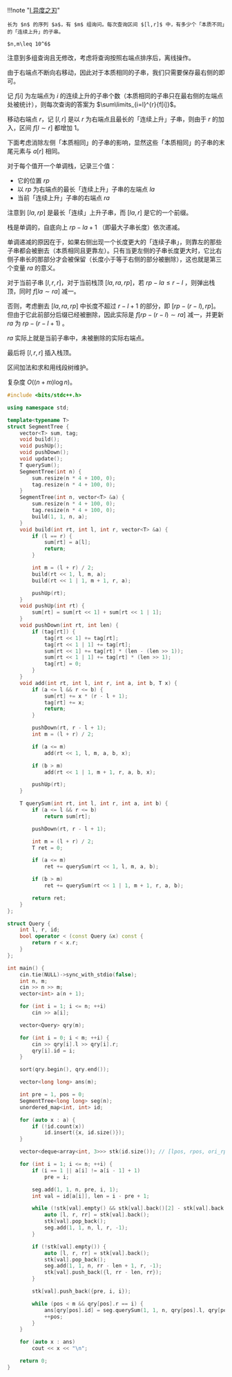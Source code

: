 !!!note "[I 异度之刃](https://ac.nowcoder.com/acm/contest/31620/I)"

    长为 $n$ 的序列 $a$，有 $m$ 组询问。每次查询区间 $[l,r]$ 中，有多少个「本质不同」的「连续上升」的子串。

    $n,m\leq 10^6$

注意到多组查询且无修改，考虑将查询按照右端点排序后，离线操作。

由于右端点不断向右移动，因此对于本质相同的子串，我们只需要保存最右侧的即可。

记 $f[i]$ 为左端点为 $i$ 的连续上升的子串个数（本质相同的子串只在最右侧的左端点处被统计），则每次查询的答案为 $\sum\limits_{i=l}^{r}{f[i]}$。

移动右端点 $r$，记 $[l,r]$ 是以 $r$ 为右端点且最长的「连续上升」子串，则由于 $r$ 的加入，区间 $f[l\sim r]$ 都增加 $1$。

下面考虑消除左侧「本质相同」的子串的影响，显然这些「本质相同」的子串的末尾元素与 $a[r]$ 相同。

对于每个值开一个单调栈，记录三个值：

- 它的位置 $rp$
- 以 $rp$ 为右端点的最长「连续上升」子串的左端点 $la$
- 当前「连续上升」子串的右端点 $ra$

注意到 $[la,rp]$ 是最长「连续」上升子串，而 $[la,r]$ 是它的一个前缀。

栈是单调的，自底向上 $rp-la+1$ （即最大子串长度）依次递减。

单调递减的原因在于，如果右侧出现一个长度更大的「连续子串」，则靠左的那些子串都会被删去（本质相同且更靠左）。只有当更左侧的子串长度更大时，它比右侧子串长的那部分才会被保留（长度小于等于右侧的部分被删除），这也就是第三个变量 $ra$ 的意义。

对于当前子串 $[l,r,r]$，对于当前栈顶 $[la,ra,rp]$，若 $rp-la\leq r-l$ ，则弹出栈顶，同时 $f[la\sim ra]$ 减一。

否则，考虑删去 $[la,ra,rp]$ 中长度不超过 $r-l+1$ 的部分，即 $[rp-(r-l),rp]$。但由于它此前部分后缀已经被删除，因此实际是 $f[rp-(r-l)\sim ra]$ 减一，并更新 $ra$ 为 $rp-(r-l+1)$ 。

$ra$ 实际上就是当前子串中，未被删除的实际右端点。

最后将 $[l,r,r]$ 插入栈顶。

区间加法和求和用线段树维护。

复杂度 $O((n+m)\log{n})$。

```cpp
#include <bits/stdc++.h>

using namespace std;

template<typename T>
struct SegmentTree {
    vector<T> sum, tag;
    void build();
    void pushUp();
    void pushDown();
    void update();
    T querySum();
    SegmentTree(int n) {
        sum.resize(n * 4 + 100, 0);
        tag.resize(n * 4 + 100, 0);
    }
    SegmentTree(int n, vector<T> &a) {
        sum.resize(n * 4 + 100, 0);
        tag.resize(n * 4 + 100, 0);
        build(1, 1, n, a);
    }
    void build(int rt, int l, int r, vector<T> &a) {
        if (l == r) {
            sum[rt] = a[l];
            return;
        }

        int m = (l + r) / 2;
        build(rt << 1, l, m, a);
        build(rt << 1 | 1, m + 1, r, a);

        pushUp(rt);
    }
    void pushUp(int rt) {
        sum[rt] = sum[rt << 1] + sum[rt << 1 | 1];
    }
    void pushDown(int rt, int len) {
        if (tag[rt]) {
            tag[rt << 1] += tag[rt];
            tag[rt << 1 | 1] += tag[rt];
            sum[rt << 1] += tag[rt] * (len - (len >> 1));
            sum[rt << 1 | 1] += tag[rt] * (len >> 1);
            tag[rt] = 0;
        }
    }
    void add(int rt, int l, int r, int a, int b, T x) {
        if (a <= l && r <= b) {
            sum[rt] += x * (r - l + 1);
            tag[rt] += x;
            return;
        }

        pushDown(rt, r - l + 1);
        int m = (l + r) / 2;

        if (a <= m)
            add(rt << 1, l, m, a, b, x);

        if (b > m)
            add(rt << 1 | 1, m + 1, r, a, b, x);

        pushUp(rt);
    }

    T querySum(int rt, int l, int r, int a, int b) {
        if (a <= l && r <= b)
            return sum[rt];

        pushDown(rt, r - l + 1);

        int m = (l + r) / 2;
        T ret = 0;

        if (a <= m)
            ret += querySum(rt << 1, l, m, a, b);

        if (b > m)
            ret += querySum(rt << 1 | 1, m + 1, r, a, b);

        return ret;
    }
};

struct Query {
    int l, r, id;
    bool operator < (const Query &x) const {
        return r < x.r;
    }
};

int main() {
    cin.tie(NULL)->sync_with_stdio(false);
    int n, m;
    cin >> n >> m;
    vector<int> a(n + 1);

    for (int i = 1; i <= n; ++i)
        cin >> a[i];

    vector<Query> qry(m);

    for (int i = 0; i < m; ++i) {
        cin >> qry[i].l >> qry[i].r;
        qry[i].id = i;
    }

    sort(qry.begin(), qry.end());

    vector<long long> ans(m);

    int pre = 1, pos = 0;
    SegmentTree<long long> seg(n);
    unordered_map<int, int> id;

    for (auto x : a) {
        if (!id.count(x))
            id.insert({x, id.size()});
    }

    vector<deque<array<int, 3>>> stk(id.size()); // [lpos, rpos, ori_rpos]

    for (int i = 1; i <= n; ++i) {
        if (i == 1 || a[i] != a[i - 1] + 1)
            pre = i;

        seg.add(1, 1, n, pre, i, 1);
        int val = id[a[i]], len = i - pre + 1;

        while (!stk[val].empty() && stk[val].back()[2] - stk[val].back()[0] + 1 <= len) {
            auto [l, r, rr] = stk[val].back();
            stk[val].pop_back();
            seg.add(1, 1, n, l, r, -1);
        }

        if (!stk[val].empty()) {
            auto [l, r, rr] = stk[val].back();
            stk[val].pop_back();
            seg.add(1, 1, n, rr - len + 1, r, -1);
            stk[val].push_back({l, rr - len, rr});
        }

        stk[val].push_back({pre, i, i});

        while (pos < m && qry[pos].r == i) {
            ans[qry[pos].id] = seg.querySum(1, 1, n, qry[pos].l, qry[pos].r);
            ++pos;
        }
    }

    for (auto x : ans)
        cout << x << "\n";

    return 0;
}
```